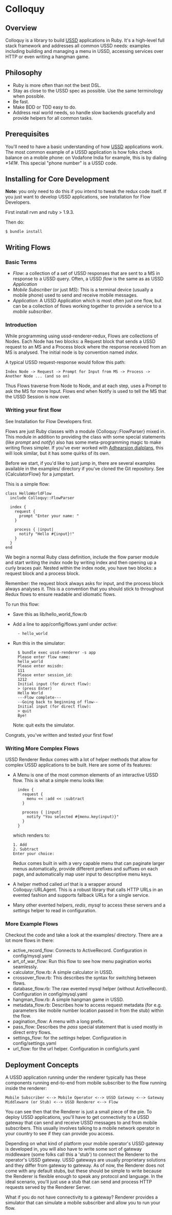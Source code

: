 # Colloquy

## Overview

Colloquy is a library to build [USSD](http://en.wikipedia.org/wiki/Unstructured_Supplementary_Service_Data) applications in Ruby. It's a high-level full stack framework and addresses all common USSD needs: examples including building and managing a menu in USSD, accessing services over HTTP or even writing a hangman game.

## Philosophy

* Ruby is more often than not the best DSL.
* Stay as close to the USSD spec as possible. Use the same terminology when possible.
* Be fast.
* Make BDD or TDD easy to do.
* Address real world needs, so handle slow backends gracefully and provide helpers for all common tasks.

## Prerequisites

You'll need to have a basic understanding of how [USSD](http://en.wikipedia.org/wiki/Unstructured_Supplementary_Service_Data)  applications work. The most common example of a USSD application is how folks check balance on a mobile phone: on Vodafone India for example, this is by dialing _*141#_. This special "phone number" is a USSD code.

## Installing for Core Development

**Note:** you only need to do this if you intend to tweak the redux code itself. If you just want to develop USSD applications, see Installation for Flow Developers.

First install rvm and ruby > 1.9.3.

Then do:

    $ bundle install

## Writing Flows

### Basic Terms

* _Flow_: a collection of a set of USSD responses that are sent to a MS in response to a USSD query. Often, a USSD _flow_ is the
  same as as USSD _Application_
* _Mobile Subscriber_ (or just _MS_): This is a terminal device (usually a mobile phone) used to send and receive mobile messages.
* _Application_: A USSD Application which is most often just one flow, but can be a collection of flows working together to provide a service to a _mobile subscriber_.

### Introduction

While programming using ussd-renderer-redux, Flows are collections of Nodes. Each Node has two blocks: a Request block that sends a USSD request to an MS and a Process block where the response received from an MS is analysed. The initial node is by convention named _index_.

A typical USSD request-response would follow this path:

    Index Node -> Request -> Prompt for Input from MS -> Process -> Another Node ... (and so on)

Thus Flows traverse from Node to Node, and at each step, uses a Prompt to ask the MS for more Input. Flows end when Notify is used to tell the MS that the USSD Session is now over.

### Writing your first flow

See Installation for Flow Developers first.

Flows are just Ruby classes with a module {Colloquy::FlowParser} mixed in. This module in addition to providing the class with some special statements (like _prompt_ and _notify_) also has some meta-programming magic to make writing flows simpler. If you've ever worked with [Adhearsion dialplans](http://adhearsion.com/examples), this will look similar, but it has some quirks of its own.

Before we start, if you'd like to just jump in, there are several examples available in the examples/ directory if you've cloned the Git repository. See {CalculatorFlow} for a jumpstart.

This is a simple flow:
    
    class HelloWorldFlow
      include Colloquy::FlowParser

      index {
        request {
          prompt "Enter your name: "
        }

        process { |input|
          notify "Hello #{input}!"
        }
      }
    end
    
We begin a normal Ruby class definition, include the flow parser module and start writing the _index_ node by writing index and then opening up a curly braces pair. Nested within the index node, you have two blocks: a request block and a process block.

Remember: the request block always asks for input, and the process block always analyses it. This is a convention that you should stick to throughout Redux flows to ensure readable and idiomatic flows.

To run this flow: 

* Save this as lib/hello\_world\_flow.rb
* Add a line to app/config/flows.yaml under _active_:
  
        - hello_world

* Run this in the simulator:

        $ bundle exec ussd-renderer -s app
        Please enter flow name:
        hello_world
        Please enter msisdn: 
        111
        Please enter session_id: 
        1212
        Initial input (for direct flow): 
        > (press Enter)
        Hello World
        ---Flow complete---
        --Going back to beginning of flow--
        Initial input (for direct flow):
        > quit
        Bye!

  Note: quit exits the simulator.

Congrats, you've written and tested your first flow!

### Writing More Complex Flows

USSD Renderer Redux comes with a lot of helper methods that allow for complex USSD applications to be built. Here are some of its features:

* A Menu is one of the most common elements of an interactive USSD flow. This is what a simple menu looks like:

        index {
          request {
            menu << :add << :subtract
          }

          process { |input|
            notify "You selected #{menu.key(input)}"
          }
        }

  which renders to:

      1. Add
      2. Subtract
      Enter your choice:

  Redux comes built in with a very capable menu that can paginate larger menus automatically, provide different prefixes and suffixes on each page, and automatically map user input to descriptive menu keys.

* A helper method called _url_ that is a wrapper around Colloquy::URLAgent. This is a robust library that calls HTTP URLs in an evented fashion and supports fallback URLs for a single service.

* Many other evented helpers, _redis_, _mysql_ to access these servers and a _settings_ helper to read in configuration.

### More Example Flows

Checkout the code and take a look at the examples/ directory. There are a lot more flows in there:

  * active\_record\_flow: Connects to ActiveRecord. Configuration in config/mysql.yaml
  * art\_of\_war\_flow: Run this flow to see how menu pagination works seamlessly.
  * calculator\_flow.rb: A simple calculator in USSD.
  * crossover\_flow.rb: This describes the syntax for switching between flows.
  * database\_flow.rb: The raw evented mysql helper (without ActiveRecord). Configuration in config/mysql.yaml
  * hangman\_flow.rb: A simple hangman game in USSD.
  * metadata_flow.rb: Describes how to access request metadata (for e.g. parameters like mobile number location passed in from the stub) within the flow.
  * pagination\_flow: A menu with a long prefix.
  * pass\_flow: Describes the _pass_ special statement that is used mostly in direct entry flows.
  * settings\_flow: for the _settings_ helper. Configuration in config/settings.yaml
  * url\_flow: for the url helper. Configuration in config/urls.yaml

## Deployment Concepts

A USSD application running under the renderer typically has these components running end-to-end from mobile subscriber to the flow running inside the renderer:

    Mobile Subscriber <--> Mobile Operator <--> USSD Gateway <--> Gateway Middleware (or Stub) <--> USSD Renderer <--> Flow

You can see then that the Renderer is just a small piece of the pie. To deploy USSD applications, you'll have to get connectivity to a USSD gateway that can send and receive USSD messages to and from mobile subscribers. This usually involves talking to a mobile network operator in your country to see if they can provide you access.

Depending on what kind of platform your mobile operator's USSD gateway is developed in, you will also have to write some sort of gateway middleware (some folks call this a 'stub') to connect the Renderer to the operator's USSD gateway. USSD gateways are usually proprietary solutions and they differ from gateway to gateway. As of now, the Renderer does not come with any default stubs, but these should be simple to write because the Renderer is flexible enough to speak any protocol and language. In the ideal scenario, you'll just use a stub that can send and process HTTP requests served by the Renderer Server.

What if you do not have connectivity to a gateway? Renderer provides a simulator that can simulate a mobile subscriber and allow you to run your flow.
